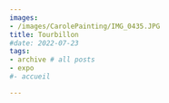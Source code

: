 ```yaml
---
images:
- /images/CarolePainting/IMG_0435.JPG
title: Tourbillon
#date: 2022-07-23
tags:
- archive # all posts
- expo
#- accueil

---
```



